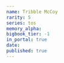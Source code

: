 ```yaml
---
name: Tribble McCoy
rarity: 5
series: tos
memory_alpha:
bigbook_tier: -1
in_portal: true
date:
published: true
---
```



